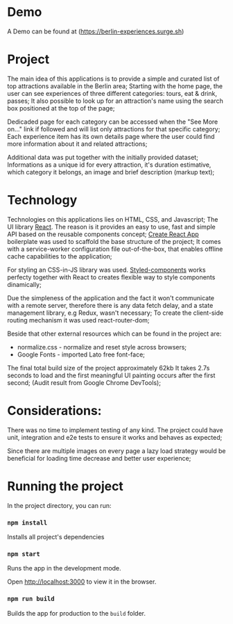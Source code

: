 # Demo

A Demo can be found at (https://berlin-experiences.surge.sh)

# Project
The main idea of this applications is to provide a simple and curated list of top attractions available in the Berlin area;
Starting with the home page, the user can see experiences of three different categories: tours, eat & drink, passes;
It also possible to look up for an attraction's name using the search box positioned at the top of the page;

Dedicaded page for each category can be accessed when the "See More on..." link if followed and will list only attractions for that specific category;
Each experience item has its own details page where the user could find more information about it and related attractions;

Additional data was put together with the initially provided dataset;
Informations as a unique id for every attraction, it's duration estimative, which category it belongs, an image and brief description (markup text);

# Technology

Technologies on this applications lies on HTML, CSS, and Javascript; The UI library [React](https://react.org). The reason is it provides an easy to use, fast and simple API based on the reusable components concept;
[Create React App](https://github.com/facebook/create-react-app) boilerplate was used to scaffold the base structure of the project; It comes with a service-worker configuration file out-of-the-box, that enables offline cache capabilities to the application;

For styling an CSS-in-JS library was used. [ Styled-components](http://styled-components.com) works perfecty together with React to creates flexible way to style components dinamically;

Due the simpleness of the application and the fact it won't communicate with a remote server, therefore there is any data fetch delay, and a state management library, e.g Redux, wasn't necessary; To create the client-side routing mechanism it was used react-router-dom;


Beside that other external resources which can be found in the project are:
 - normalize.css - normalize and reset style across browsers;
 - Google Fonts - imported Lato free font-face;

The final total build size of the project approximately 62kb
It takes 2.7s seconds to load and the first meaningful UI painting occurs after the first second; (Audit result from Google Chrome DevTools);

# Considerations:

There was no time to implement testing of any kind. The project could have unit, integration and e2e tests to ensure it works and behaves as expected;

Since there are multiple images on every page a lazy load strategy would be beneficial for loading time decrease and better user experience;


# Running the project

In the project directory, you can run:

### `npm install`
Installs all project's dependencies

### `npm start`
Runs the app in the development mode.<br>

Open [http://localhost:3000](http://localhost:3000) to view it in the browser.

### `npm run build`

Builds the app for production to the `build` folder.
